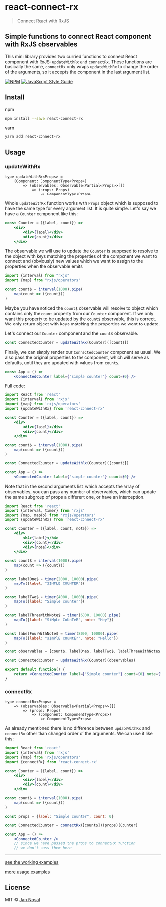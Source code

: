 # react-connect-rx
> Connect React with RxJS

## Simple functions to connect React component with RxJS observables
This mini library provides two curried functions to connect React component with RxJS: `updateWithRx` and `connectRx`.
These functions are basically the same, `connectRx` only wraps `updateWithRx` to change the order of the arguments,
so it accepts the component in the last argument list.


[![NPM](https://img.shields.io/npm/v/react-connect-rx.svg)](https://www.npmjs.com/package/react-connect-rx) [![JavaScript Style Guide](https://img.shields.io/badge/code_style-standard-brightgreen.svg)](https://standardjs.com)

## Install

npm
```bash
npm install --save react-connect-rx
```
yarn
```bash
yarn add react-connect-rx
```

## Usage

### updateWithRx
```tsx
type updateWithRx<Props> =
    (Component: ComponentType<Props>)
        => (observables: Observable<Partial<Props>>[])
            => (props: Props)
                => ComponentType<Props>
```
Whole `updateWithRx` function works with `Props` object which is supposed to have the same type for every argument list. It is quite simple.
Let's say we have a `Counter` component like this:

```jsx
const Counter = ({label, count}) =>
    <div>
        <div>{label}</div>
        <div>{count}</div>
    </div>
```

The observable we will use to update the `Counter` is supposed to resolve to the object with keys matching the properties of the component we want to connect and (obviously) new values which we want to assign to the properties when the observable emits.

```jsx
import {interval} from "rxjs"
import {map} from "rxjs/operators"

const count$ = interval(1000).pipe(
    map(count => ({count}))
)
```

Maybe you have noticed the `count$` observable will resolve to object which contains only the `count` property from our `Counter` component.
If we only want this property to be updated by the `count$` observable, this is correct.
We only return object with keys matching the properties we want to update.

Let's connect our `Counter` component and the `count$` observable.

```jsx
const ConnectedCounter = updateWithRx(Counter)([count$])
```

Finally, we can simply render our `ConnectedCounter` component as usual.
We also pass the original properties to the component, which will serve as defaults,
until they are updated with values from `count$`.

```jsx
const App = () =>
    <ConnectedCounter label={"simple counter"} count={0} />
```

Full code:
```jsx
import React from 'react'
import {interval} from 'rxjs'
import {map} from 'rxjs/operators'
import {updateWithRx} from 'react-connect-rx'

const Counter = ({label, count}) =>
    <div>
        <div>{label}</div>
        <div>{count}</div>
    </div>

const count$ = interval(1000).pipe(
    map(count => ({count}))
)

const ConnectedCounter = updateWithRx(Counter)([count$])

const App = () =>
    <ConnectedCounter label={"simple counter"} count={0} />

```
Note that in the second arguments list, which accepts the array of observables,
you can pass any number of observables, which can update the same subgroup of props a different one,
or have an interception.

```jsx
import React from 'react'
import {interval, timer} from 'rxjs'
import {map, mapTo} from 'rxjs/operators'
import {updateWithRx} from 'react-connect-rx'

const Counter = ({label, count, note}) =>
    <div>
        <h4>{label}</h4>
        <div>{count}</div>
        <div>{note}</div>
    </div>

const count$ = interval(1000).pipe(
    map(count => ({count}))
)

const labelOne$ = timer(2000, 10000).pipe(
    mapTo({label: "SIMPLE COUNTER"})
)

const labelTwo$ = timer(4000, 10000).pipe(
    mapTo({label: "Simple counter"})
)

const labelThreeWithNote$ = timer(6000, 10000).pipe(
    mapTo({label: "SiMpLe CoUnTeR", note: "Hey"})
)

const labelFourWithNote$ = timer(8000, 10000).pipe(
    mapTo({label: "sImPlE cOuNtEr", note: "Hello"})
)

const observables = [count$, labelOne$, labelTwo$, labelThreeWithNote$, labelFourWithNote$]

const ConnectedCounter = updateWithRx(Counter)(observables)

export default function() {
    return <ConnectedCounter label={"Simple counter"} count={0} note={"Hi"} />
}
```
### connectRx
```tsx
type connectRx<Props> =
    => (observables: Observable<Partial<Props>>[])
        => (props: Props)
            => (Component: ComponentType<Props>)
                => ComponentType<Props>
```
As already mentioned there is no difference between `updateWithRx` and `connectRx` other than changed order of the arguments. We can use it like this:
```jsx
import React from 'react'
import {interval} from 'rxjs'
import {map} from 'rxjs/operators'
import {connectRx} from 'react-connect-rx'

const Counter = ({label, count}) =>
    <div>
        <div>{label}</div>
        <div>{count}</div>
    </div>

const count$ = interval(1000).pipe(
    map(count => ({count}))
)

const props = {label: "Simple counter", count: 0}

const ConnectedCounter = connectRx([count$])(props)(Counter)

const App = () =>
    <ConnectedCounter />
    // since we have passed the props to connectRx function
    // we don't pass them here
```
<hr>

[see the working examples](https://jannosal.github.io/react-connect-rx/)

[more usage examples](https://github.com/JanNosal/react-connect-rx/tree/master/example)

## License

MIT © [Jan Nosal](https://github.com/JanNosal)
